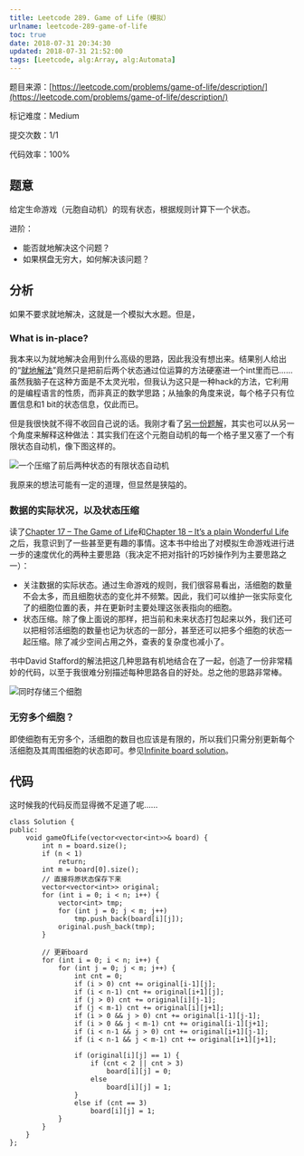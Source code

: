 ```yaml
---
title: Leetcode 289. Game of Life（模拟）
urlname: leetcode-289-game-of-life
toc: true
date: 2018-07-31 20:34:30
updated: 2018-07-31 21:52:00
tags: [Leetcode, alg:Array, alg:Automata]
---
```


题目来源：[https://leetcode.com/problems/game-of-life/description/](https://leetcode.com/problems/game-of-life/description/)

标记难度：Medium

提交次数：1/1

代码效率：100%

## 题意

给定生命游戏（元胞自动机）的现有状态，根据规则计算下一个状态。

进阶：

* 能否就地解决这个问题？
* 如果棋盘无穷大，如何解决该问题？

## 分析

如果不要求就地解决，这就是一个模拟大水题。但是，

### What is in-place?

我本来以为就地解决会用到什么高级的思路，因此我没有想出来。结果别人给出的“[就地解法](https://leetcode.com/problems/game-of-life/discuss/73223/Easiest-JAVA-solution-with-explanation)”竟然只是把前后两个状态通过位运算的方法硬塞进一个int里而已……虽然我脑子在这种方面是不太灵光啦，但我认为这只是一种hack的方法，它利用的是编程语言的性质，而非真正的数学思路；从抽象的角度来说，每个格子只有位置信息和1 bit的状态信息，仅此而已。

但是我很快就不得不收回自己说的话。我刚才看了[另一份题解](http://www.cnblogs.com/grandyang/p/4854466.html)，其实也可以从另一个角度来解释这种做法：其实我们在这个元胞自动机的每一个格子里又塞了一个有限状态自动机，像下图这样的。

![一个压缩了前后两种状态的有限状态自动机](simple-automata.jpg)

我原来的想法可能有一定的道理，但显然是狭隘的。

### 数据的实际状况，以及状态压缩

读了[Chapter 17 – The Game of Life](http://www.jagregory.com/abrash-black-book/#chapter-17-the-game-of-life)和[Chapter 18 – It’s a plain Wonderful Life](http://www.jagregory.com/abrash-black-book/#chapter-18-its-a-plain-wonderful-life)之后，我意识到了一些甚至更有趣的事情。这本书中给出了对模拟生命游戏进行进一步的速度优化的两种主要思路（我决定不把对指针的巧妙操作列为主要思路之一）：

* 关注数据的实际状态。通过生命游戏的规则，我们很容易看出，活细胞的数量不会太多，而且细胞状态的变化并不频繁。因此，我们可以维护一张实际变化了的细胞位置的表，并在更新时主要处理这张表指向的细胞。
* 状态压缩。除了像上面说的那样，把当前和未来状态打包起来以外，我们还可以把相邻活细胞的数量也记为状态的一部分，甚至还可以把多个细胞的状态一起压缩。除了减少空间占用之外，查表的复杂度也减小了。

书中David Stafford的解法把这几种思路有机地结合在了一起，创造了一份非常精妙的代码，以至于我很难分别描述每种思路各自的好处。总之他的思路非常棒。

![同时存储三个细胞](cell-triplet.jpg)

### 无穷多个细胞？

即使细胞有无穷多个，活细胞的数目也应该是有限的，所以我们只需分别更新每个活细胞及其周围细胞的状态即可。参见[Infinite board solution](https://leetcode.com/problems/game-of-life/discuss/73217/Infinite-board-solution)。

## 代码

这时候我的代码反而显得微不足道了呢……

```
class Solution {
public:
    void gameOfLife(vector<vector<int>>& board) {
        int n = board.size();
        if (n < 1)
            return;
        int m = board[0].size();
        // 直接将原状态保存下来
        vector<vector<int>> original;
        for (int i = 0; i < n; i++) {
            vector<int> tmp;
            for (int j = 0; j < m; j++)
                tmp.push_back(board[i][j]);
            original.push_back(tmp);
        }

        // 更新board
        for (int i = 0; i < n; i++) {
            for (int j = 0; j < m; j++) {
                int cnt = 0;
                if (i > 0) cnt += original[i-1][j];
                if (i < n-1) cnt += original[i+1][j];
                if (j > 0) cnt += original[i][j-1];
                if (j < m-1) cnt += original[i][j+1];
                if (i > 0 && j > 0) cnt += original[i-1][j-1];
                if (i > 0 && j < m-1) cnt += original[i-1][j+1];
                if (i < n-1 && j > 0) cnt += original[i+1][j-1];
                if (i < n-1 && j < m-1) cnt += original[i+1][j+1];

                if (original[i][j] == 1) {
                    if (cnt < 2 || cnt > 3)
                        board[i][j] = 0;
                    else
                        board[i][j] = 1;
                }
                else if (cnt == 3)
                    board[i][j] = 1;
            }
        }
    }
};
```
